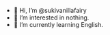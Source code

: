 - 👋 Hi, I’m @sukivanillafairy
- 👀 I’m interested in nothing.
- 🌱 I’m currently learning English.

<!---
sukivanillafairy/sukivanillafairy is a ✨ special ✨ repository because its `README.md` (this file) appears on your GitHub profile.
You can click the Preview link to take a look at your changes.
--->
